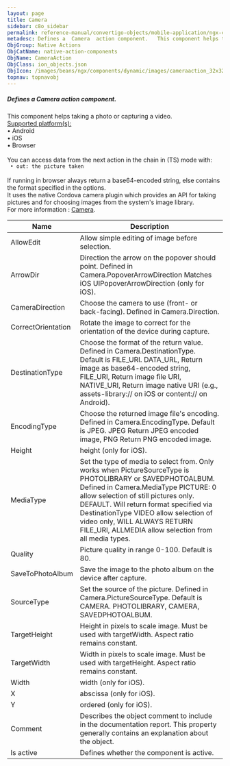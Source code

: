 ```yaml
---
layout: page
title: Camera
sidebar: c8o_sidebar
permalink: reference-manual/convertigo-objects/mobile-application/ngx-components/native-action-components/camera/
metadesc: Defines a  Camera  action component.   This component helps taking a photo or capturing a video.  Supported platform(s)    • Android  • iOS  • Browser
ObjGroup: Native Actions
ObjCatName: native-action-components
ObjName: CameraAction
ObjClass: ion_objects.json
ObjIcon: /images/beans/ngx/components/dynamic/images/cameraaction_32x32.png
topnav: topnavobj
---
```

##### Defines a <i>Camera</i> action component. <br/>

 This component helps taking a photo or capturing a video.<br/>
<u>Supported platform(s):</u><br/>
 • Android<br/>
 • iOS<br/>
 • Browser<br/>
<br/>
You can access data from the next action in the chain in (TS) mode with:<code><br/>
 • out: the picture taken</code><br/>
<br/>
If running in browser always return a base64-encoded string, else contains the format specified in the options.<br/>
It uses the native Cordova camera plugin which provides an API for taking pictures and for choosing images from the system's image library.<br/>
For more information : <a href='https://github.com/apache/cordova-plugin-camera'>Camera</a>.

Name | Description 
--- | ---
AllowEdit | Allow simple editing of image before selection.
ArrowDir | Direction the arrow on the popover should point. Defined in Camera.PopoverArrowDirection Matches iOS UIPopoverArrowDirection (only for iOS).
CameraDirection | Choose the camera to use (front- or back-facing). Defined in Camera.Direction.
CorrectOrientation | Rotate the image to correct for the orientation of the device during capture.
DestinationType | Choose the format of the return value. Defined in Camera.DestinationType. Default is FILE_URI. DATA_URL, Return image as base64-encoded string, FILE_URI, Return image file URI, NATIVE_URI, Return image native URI (e.g., assets-library:// on iOS or content:// on Android).
EncodingType | Choose the returned image file's encoding. Defined in Camera.EncodingType. Default is JPEG. JPEG Return JPEG encoded image, PNG Return PNG encoded image.
Height | height (only for iOS).
MediaType | Set the type of media to select from. Only works when PictureSourceType is PHOTOLIBRARY or SAVEDPHOTOALBUM. Defined in Camera.MediaType PICTURE: 0 allow selection of still pictures only. DEFAULT. Will return format specified via DestinationType VIDEO allow selection of video only, WILL ALWAYS RETURN FILE_URI, ALLMEDIA allow selection from all media types.
Quality | Picture quality in range 0-100. Default is 80.
SaveToPhotoAlbum | Save the image to the photo album on the device after capture.
SourceType | Set the source of the picture. Defined in Camera.PictureSourceType. Default is CAMERA. PHOTOLIBRARY, CAMERA, SAVEDPHOTOALBUM.
TargetHeight | Height in pixels to scale image. Must be used with targetWidth. Aspect ratio remains constant.
TargetWidth | Width in pixels to scale image. Must be used with targetHeight. Aspect ratio remains constant.
Width | width (only for iOS).
X | abscissa (only for iOS).
Y | ordered (only for iOS).
Comment | Describes the object comment to include in the documentation report.  This property generally contains an explanation about the object. 
Is active | Defines whether the component is active. 

